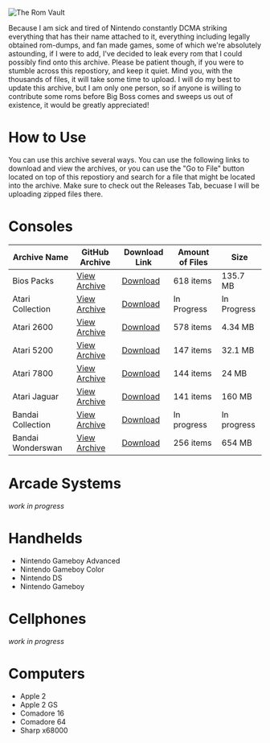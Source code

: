 ![The Rom Vault](https://github.com/TheArchyvist/the-rom-vault/blob/master/Assests%20and%20Notes/Pictures/roms%20vault%20resized.png)

Because I am sick and tired of Nintendo constantly DCMA striking everything that has their name attached to it, everything including legally obtained rom-dumps, and fan made games, some of which we're absolutely astounding, if I were to add, I've decided to leak every rom that I could possibly find onto this archive. Please be patient though, if you were to stumble across this repostiory, and keep it quiet. Mind you, with the thousands of files, it will take some time to upload. I will do my best to update this archive, but I am only one person, so if anyone is willing to contribute some roms before Big Boss comes and sweeps us out of existence, it would be greatly appreciated!

# How to Use
You can use this archive several ways. You can use the following links to download and view the archives, or you can use the "Go to File" button located on top of this repostiory and search for a file that might be located into the archive. Make sure to check out the Releases Tab, becuase I will be uploading zipped files there.

# Consoles
| Archive Name | GitHub Archive | Download Link | Amount of Files | Size |
|--------------------|--------------------|--------------------|--------------------|--------------------|
| Bios Packs         | [View Archive](https://github.com/TheArchyvist/the-rom-vault/tree/master/Consoles/Bios%20Packs) | [Download](https://github.com/TheArchyvist/the-rom-vault/releases/tag/bios) | 618 items | 135.7 MB |
| Atari Collection | [View Archive](https://github.com/TheArchyvist/the-rom-vault/tree/master/Consoles/Atari) | [Download](https://downgit.github.io/#/home?url=https://github.com/TheArchyvist/the-rom-vault/tree/master/Consoles/Atari) | In Progress | In Progress |
| Atari 2600 | [View Archive](https://github.com/TheArchyvist/the-rom-vault/tree/master/Consoles/Atari/Atari%202600) | [Download](https://github.com/TheArchyvist/the-rom-vault/releases/tag/Atari2600) | 578 items | 4.34 MB |
| Atari 5200 |  [View Archive](https://github.com/TheArchyvist/the-rom-vault/tree/master/Consoles/Atari/Atari%205200) | [Download](https://github.com/TheArchyvist/the-rom-vault/releases/tag/Atari5200) | 147 items | 32.1 MB |
| Atari 7800 |  [View Archive](https://github.com/TheArchyvist/the-rom-vault/tree/master/Consoles/Atari/Atari%207800) | [Download](https://github.com/TheArchyvist/the-rom-vault/releases/tag/Atari7800) | 144 items | 24 MB |
| Atari Jaguar |  [View Archive](https://github.com/TheArchyvist/the-rom-vault/tree/master/Consoles/Atari/Atari%20Jaguar) | [Download](https://github.com/TheArchyvist/the-rom-vault/releases/tag/AtariJaguar)| 141 items | 160 MB |
| Bandai Collection | [View Archive](https://github.com/TheArchyvist/the-rom-vault/tree/master/Consoles/Bandai) | [Download](https://downgit.github.io/#/home?url=https://github.com/TheArchyvist/the-rom-vault/tree/master/Consoles/Bandai) | In progress | In progress |
| Bandai Wonderswan | [View Archive](https://github.com/TheArchyvist/the-rom-vault/tree/master/Consoles/Bandai/Bandai%20Wonderswan) | [Download](https://github.com/TheArchyvist/the-rom-vault/releases/tag/BandaiWonderswan) | 256 items | 654 MB |


# Arcade Systems
_work in progress_

# Handhelds
* Nintendo Gameboy Advanced
* Nintendo Gameboy Color
* Nintendo DS
* Nintendo Gameboy

# Cellphones
_work in progress_

# Computers
* Apple 2
* Apple 2 GS
* Comadore 16
* Comadore 64
* Sharp x68000
